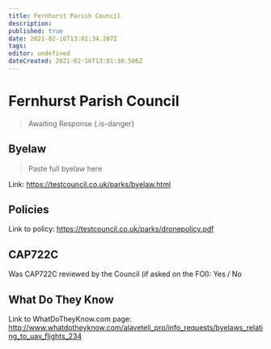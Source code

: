 ```yaml
---
title: Fernhurst Parish Council
description: 
published: true
date: 2021-02-16T13:01:34.207Z
tags: 
editor: undefined
dateCreated: 2021-02-16T13:01:30.586Z
---
```


# Fernhurst Parish Council
>  Awaiting Response
> {.is-danger}

## Byelaw
> Paste full byelaw here

Link:
https://testcouncil.co.uk/parks/byelaw.html

## Policies
Link to policy:
https://testcouncil.co.uk/parks/dronepolicy.pdf

## CAP722C

Was CAP722C reviewed by the Council (if asked on the FOI): Yes / No

## What Do They Know

Link to WhatDoTheyKnow.com page:
http://www.whatdotheyknow.com/alaveteli_pro/info_requests/byelaws_relating_to_uav_flights_234

